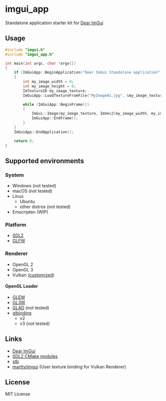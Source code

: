 # imgui_app

Standalone application starter kit for [Dear ImGui](https://github.com/ocornut/imgui)

## Usage

```cpp
#include "imgui.h"
#include "imgui_app.h"

int main(int argc, char *argv[])
{
    if (ImGuiApp::BeginApplication("Dear ImGui Standalone application"))
    {
        int my_image_width = 0;
        int my_image_height = 0;
        ImTextureID my_image_texture;
        ImGuiApp::LoadTextureFromFile("MyImage01.jpg", &my_image_texture, &my_image_width, &my_image_height);

        while (ImGuiApp::BeginFrame())
        {
            ImGui::Image(my_image_texture, ImVec2(my_image_width, my_image_height));
            ImGuiApp::EndFrame();
        }
    }
    ImGuiApp::EndApplication();

    return 0;
}
```

## Supported environments

### System

- Windows (not tested)
- macOS (not tested)
- Linux
    - Ubuntu
    - other distros (not tested)
- Emscripten (WIP)

### Platform

- [SDL2](https://www.libsdl.org/)
- [GLFW](https://github.com/glfw/glfw)

### Renderer

- OpenGL 2
- OpenGL 3
- Vulkan ([customized](https://github.com/martty/imgui))

#### OpenGL Loader

- [GLEW](http://glew.sourceforge.net/)
- [GL3W](https://github.com/skaslev/gl3w)
- [GLAD](https://github.com/Dav1dde/glad) (not tested)
- [glbinding](https://github.com/cginternals/glbinding)
    - v2
    - v3 (not tested)

## Links

- [Dear ImGui](https://github.com/ocornut/imgui)
- [SDL2 CMake modules](https://github.com/aminosbh/sdl2-cmake-modules)
- [stb](https://github.com/nothings/stb)
- [martty/imgui](https://github.com/martty/imgui) (User texture binding for Vulkan Renderer)

## License

MIT License
